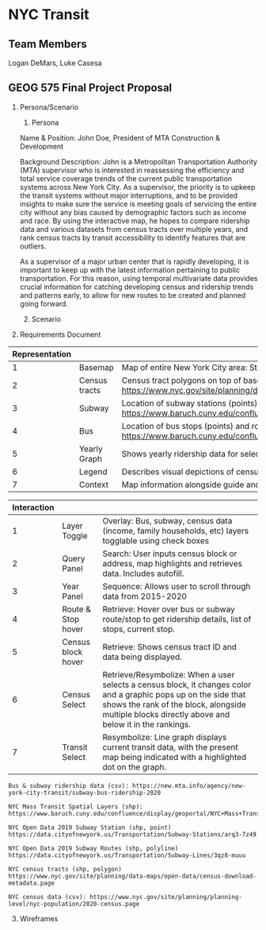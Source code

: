 # NYC Transit 

## Team Members
Logan DeMars, Luke Casesa

## GEOG 575 Final Project Proposal
1. Persona/Scenario
    1. Persona

    Name & Position: John Doe, President of MTA Construction & Development 

    Background Description: John is a Metropolitan Transportation Authority (MTA) supervisor who is interested in reassessing the efficiency and total service coverage trends of the current public transportation systems across New York City. As a supervisor, the priority is to upkeep the transit systems without major interruptions, and to be provided insights to make sure the service is meeting goals of servicing the entire city without any bias caused by demographic factors such as income and race. By using the interactive map, he hopes to compare ridership data and various datasets from census tracts over multiple years, and rank census tracts by transit accessibility to identify features that are outliers. 
    
	As a supervisor of a major urban center that is rapidly developing, it is important to keep up with the latest information pertaining to public transportation. For this reason, using temporal multivariate data provides crucial information for catching developing census and ridership trends and patterns early, to allow for new routes to be created and planned going forward. 

    2. Scenario
2. Requirements Document    

| Representation |               |                                                                                                                                                              |
| :------------- | :------------ | :----------------------------------------------------------------------------------------------------------------------------------------------------------- |
| 1              | Basemap       | Map of entire New York City area: Street view                                                                                                                |
| 2              | Census tracts | Census tract polygons on top of basemap and below subway/bus data https://www.nyc.gov/site/planning/data-maps/open-data/census-download-metadata.page        |
| 3              | Subway        | Location of subway stations (points) and routes (polylines) https://www.baruch.cuny.edu/confluence/display/geoportal/NYC+Mass+Transit+Spatial+Layers+Archive |
| 4              | Bus           | Location of bus stops (points) and routes (polylines) https://www.baruch.cuny.edu/confluence/display/geoportal/NYC+Mass+Transit+Spatial+Layers+Archive       |
| 5              | Yearly Graph  | Shows yearly ridership data for selected route/station, line graph.                                                                                          |
| 6              | Legend        | Describes visual depictions of census tracts, routes, and stops                                                                                              |
| 7              | Context       | Map information alongside guide and context for users                                                                                                        |

| Interaction |                    |                                                                                                                                                                                                                       |
| :---------- | :----------------- | :-------------------------------------------------------------------------------------------------------------------------------------------------------------------------------------------------------------------- |
| 1           | Layer Toggle       | Overlay: Bus, subway, census data (income, family households, etc) layers togglable using check boxes                                                                                                                 |
| 2           | Query Panel        | Search: User inputs census block or address, map highlights and retrieves data. Includes autofill.                                                                                                                    |
| 3           | Year Panel         | Sequence: Allows user to scroll through data from 2015-2020                                                                                                                                                           |
| 4           | Route & Stop hover | Retrieve: Hover over bus or subway route/stop to get ridership details, list of stops, current stop.                                                                                                                  |
| 5           | Census block hover | Retrieve: Shows census tract ID and data being displayed.                                                                                                                                                             |
| 6           | Census Select      | Retrieve/Resymbolize: When a user selects a census block, it changes color and a graphic pops up on the side that shows the rank of the block, alongside multiple blocks directly above and below it in the rankings. |
| 7           | Transit Select     | Resymbolize: Line graph displays current transit data, with the present map being indicated with a highlighted dot on the graph.                                                                                      |


    Bus & subway ridership data (csv): https://new.mta.info/agency/new-york-city-transit/subway-bus-ridership-2020 

    NYC Mass Transit Spatial Layers (shp): https://www.baruch.cuny.edu/confluence/display/geoportal/NYC+Mass+Transit+Spatial+Layers+Archive  

    NYC Open Data 2019 Subway Station (shp, point) https://data.cityofnewyork.us/Transportation/Subway-Stations/arq3-7z49 

    NYC Open Data 2019 Subway Routes (shp, polyline) https://data.cityofnewyork.us/Transportation/Subway-Lines/3qz8-muuu

    NYC census tracts (shp, polygon) https://www.nyc.gov/site/planning/data-maps/open-data/census-download-metadata.page

    NYC census data (csv): https://www.nyc.gov/site/planning/planning-level/nyc-population/2020-census.page

3. Wireframes






